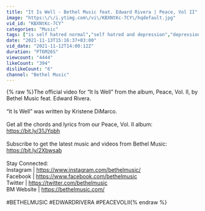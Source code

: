 ```yaml
---
title: "It Is Well - Bethel Music feat. Edward Rivera | Peace, Vol II"
image: "https:\/\/i.ytimg.com\/vi\/KBXNtKc-7CY\/hqdefault.jpg"
vid_id: "KBXNtKc-7CY"
categories: "Music"
tags: ["is self hatred normal","self hatred and depression","depression"]
date: "2021-11-13T15:16:37+03:00"
vid_date: "2021-11-12T14:00:12Z"
duration: "PT6M26S"
viewcount: "4444"
likeCount: "394"
dislikeCount: "6"
channel: "Bethel Music"
---
```

{% raw %}The official video for “It Is Well” from the album, Peace, Vol. II, by Bethel Music feat. Edward Rivera.<br /><br />“It Is Well” was written by Kristene DiMarco.<br /><br />Get all the chords and lyrics from our Peace, Vol. II album: <a rel="nofollow" target="blank" href="https://bit.ly/31JYpbh">https://bit.ly/31JYpbh</a><br /><br />Subscribe to get the latest music and videos from Bethel Music: <a rel="nofollow" target="blank" href="https://bit.ly/2Xbwsab">https://bit.ly/2Xbwsab</a><br /><br />Stay Connected:<br />Instagram | <a rel="nofollow" target="blank" href="https://www.instagram.com/bethelmusic/">https://www.instagram.com/bethelmusic/</a><br />Facebook | <a rel="nofollow" target="blank" href="https://www.facebook.com/bethelmusic">https://www.facebook.com/bethelmusic</a><br />Twitter | <a rel="nofollow" target="blank" href="https://twitter.com/bethelmusic">https://twitter.com/bethelmusic</a><br />BM Website | <a rel="nofollow" target="blank" href="https://bethelmusic.com/">https://bethelmusic.com/</a><br /><br />#BETHELMUSIC #EDWARDRIVERA #PEACEVOLII{% endraw %}
